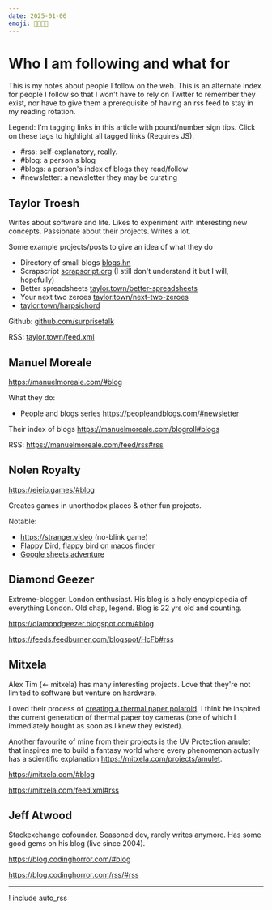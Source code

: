 ```yaml
---
date: 2025-01-06
emoji: 🧑‍🧑‍🧒‍🧒
---
```


# Who I am following and what for

This is my notes about people I follow on the web. This is an alternate index for people I follow 
so that I won't have to rely on Twitter to remember they exist, nor have to give them a prerequisite 
of having an rss feed to stay in my reading rotation.

Legend:
I'm tagging links in this article with pound/number sign tips. Click on these tags to highlight all tagged links (Requires JS).
<ul>
<li> <find-href>#rss</find-href>: self-explanatory, really. </li>
<li> <find-href>#blog</find-href>: a person's blog </li>
<li> <find-href>#blogs</find-href>: a person's index of blogs they read/follow </li>
<li> <find-href>#newsletter</find-href>: a newsletter they may be curating </li>
</ul>

## Taylor Troesh

Writes about software and life. Likes to experiment with interesting new concepts. Passionate about their projects. Writes a lot.

Some example projects/posts to give an idea of what they do

- Directory of small blogs [blogs.hn](https://blogs.hn/#blogs)
- Scrapscript [scrapscript.org](https://scrapscript.org/) (I still don't understand it but I will, hopefully)
- Better spreadsheets [taylor.town/better-spreadsheets](https://taylor.town/better-spreadsheets)
- Your next two zeroes [taylor.town/next-two-zeroes](taylor.town/next-two-zeroes)
- [taylor.town/harpsichord](https://taylor.town/harpsichord)

Github: [github.com/surprisetalk](https://github.com/surprisetalk)

RSS: [taylor.town/feed.xml](https://taylor.town/feed.xml#rss)

## Manuel Moreale

<https://manuelmoreale.com/#blog>

What they do:
- People and blogs series <https://peopleandblogs.com/#newsletter>

Their index of blogs <https://manuelmoreale.com/blogroll#blogs>

RSS: <https://manuelmoreale.com/feed/rss#rss>

## Nolen Royalty

<https://eieio.games/#blog>

Creates games in unorthodox places & other fun projects.

Notable:
- <https://stranger.video> (no-blink game)
- [Flappy Dird, flappy bird on macos finder](https://eieio.games/blog/flappy-bird-in-macos-finder)
- [Google sheets adventure](https://eieio.games/blog/realtime-google-sheet)

## Diamond Geezer

Extreme-blogger. London enthusiast. His blog is a holy encyplopedia of everything London. Old chap, legend. Blog 
is 22 yrs old and counting. 

<https://diamondgeezer.blogspot.com/#blog>

<https://feeds.feedburner.com/blogspot/HcFb#rss>

## Mitxela

Alex Tim (<- mitxela) has many interesting projects. Love that they're not limited to software but venture on hardware.

Loved their process of [creating a thermal paper polaroid](https://mitxela.com/projects/thermal_paper_polaroid). I think 
he inspired the current generation of thermal paper toy cameras (one of which I immediately bought as soon as I knew they
existed). 

Another favourite of mine from their projects is the UV Protection amulet that inspires me to build a fantasy world where 
every phenomenon actually has a scientific explanation <https://mitxela.com/projects/amulet>.

<https://mitxela.com/#blog>

<https://mitxela.com/feed.xml#rss>

## Jeff Atwood

Stackexchange cofounder. Seasoned dev, rarely writes anymore. Has some good gems on his blog (live since 2004).

https://blog.codinghorror.com/#blog

https://blog.codinghorror.com/rss/#rss

---

! include auto_rss
